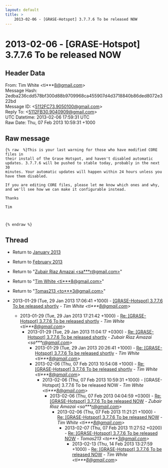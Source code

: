 ```yaml
---
layout: default
title: >
    2013-02-06 - [GRASE-Hotspot] 3.7.7.6 To be released NOW
---
```


# 2013-02-06 - [GRASE-Hotspot] 3.7.7.6 To be released NOW

## Header Data

From: Tim White \<ti***8@gmail.com\><br>
Message Hash: 2edba236cdd578bf300d88b9709968ca455907d4d3718840b86ded8072e322bd<br>
Message ID: \<5112FC73.9050100@gmail.com\><br>
Reply To: \<5112FB30.9040909@gmail.com\><br>
UTC Datetime: 2013-02-06 17:59:31 UTC<br>
Raw Date: Thu, 07 Feb 2013 10:59:31 +1000<br>

## Raw message

```
{% raw  %}This is your last warning for those who have modified CORE files in 
their install of the Grase Hotspot, and haven't disabled automatic 
updates. 3.7.7.6 will be pushed to stable today, probably in the next 30 
minutes. Your automatic updates will happen within 24 hours unless you 
have them disabled.

If you are editing CORE files, please let me know which ones and why, 
and we'll see how we can make it configurable instead.

Thanks

Tim



{% endraw %}
```

## Thread

+ Return to [January 2013](/archive/2013/01)
+ Return to [February 2013](/archive/2013/02)

+ Return to "[Zubair Riaz Amazai <sa***r<span>@</span>gmail.com>](/authors/sa___r_at_gmail_com)"
+ Return to "[Tim White <ti***8<span>@</span>gmail.com>](/authors/ti___8_at_gmail_com)"
+ Return to "[Tomas213 <to***3<span>@</span>gmail.com>](/authors/to___3_at_gmail_com)"

+ 2013-01-29 (Tue, 29 Jan 2013 17:06:41 +1000) - [[GRASE-Hotspot] 3.7.7.6 To be released shortly](/archive/2013/01/c5d6f33e27c1c3834aa4a29ed83cad0cc4f3b74762bfc32163b9ce67d276f051) - _Tim White \<ti***8@gmail.com\>_
  + 2013-01-29 (Tue, 29 Jan 2013 17:21:42 +1000) - [Re: [GRASE-Hotspot] 3.7.7.6 To be released shortly](/archive/2013/01/c20614ee4593ff7fcae958eafe58add9f5dd775f97ebb48be9d0a8db8e0fe2f1) - _Tim White \<ti***8@gmail.com\>_
    + 2013-01-29 (Tue, 29 Jan 2013 11:04:17 +0300) - [Re: [GRASE-Hotspot] 3.7.7.6 To be released shortly](/archive/2013/01/382fffb737673c8319fdf61335c1a04564e1fa10b72ee4322698012ee596dec2) - _Zubair Riaz Amazai \<sa***r@gmail.com\>_
      + 2013-01-29 (Tue, 29 Jan 2013 20:26:41 +1000) - [Re: [GRASE-Hotspot] 3.7.7.6 To be released shortly](/archive/2013/01/ad0094a5df2e0bb96ba31d1b41dada964dcd241d6a9f546caa3f73c331790093) - _Tim White \<ti***8@gmail.com\>_
      + 2013-02-06 (Thu, 07 Feb 2013 10:54:08 +1000) - [Re: [GRASE-Hotspot] 3.7.7.6 To be released shortly](/archive/2013/02/2acbcde7a3cb56b2fd2d7b332f66fa7880692b8e945e9f2b89b1450bc8be471f) - _Tim White \<ti***8@gmail.com\>_
        + 2013-02-06 (Thu, 07 Feb 2013 10:59:31 +1000) - [GRASE-Hotspot] 3.7.7.6 To be released NOW - _Tim White \<ti***8@gmail.com\>_
          + 2013-02-06 (Thu, 07 Feb 2013 04:04:59 +0300) - [Re: [GRASE-Hotspot] 3.7.7.6 To be released NOW](/archive/2013/02/2d03c29e8ac5f3a79525e49326cef35895cc5e2149de72a4417d180aee1abe19) - _Zubair Riaz Amazai \<sa***r@gmail.com\>_
            + 2013-02-06 (Thu, 07 Feb 2013 11:21:21 +1000) - [Re: [GRASE-Hotspot] 3.7.7.6 To be released NOW](/archive/2013/02/cb2e7c201fe1819488464c6cf4ca35349db54eecb523835dceb762160fac10b1) - _Tim White \<ti***8@gmail.com\>_
              + 2013-02-07 (Thu, 07 Feb 2013 11:27:52 +0200) - [Re: [GRASE-Hotspot] 3.7.7.6 To be released NOW](/archive/2013/02/f51cd13bf6a32b90c60922c69c47769df6524b8283ba793a9c923f367d2698bf) - _Tomas213 \<to***3@gmail.com\>_
                + 2013-02-13 (Thu, 14 Feb 2013 13:27:59 +1000) - [Re: [GRASE-Hotspot] 3.7.7.6 To be released NOW](/archive/2013/02/00f29e081f974531219df488e4081f5490bccefa6a02e412fa44a66768ace007) - _Tim White \<ti***8@gmail.com\>_

